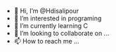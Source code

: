 - 👋 Hi, I’m @Hdisalipour
- 👀 I’m interested in programing
- 🌱 I’m currently learning C
- 💞️ I’m looking to collaborate on ...
- 📫 How to reach me ...

<!---
Hdisalipour/Hdisalipour is a ✨ special ✨ repository because its `README.md` (this file) appears on your GitHub profile.
You can click the Preview link to take a look at your changes.
--->
